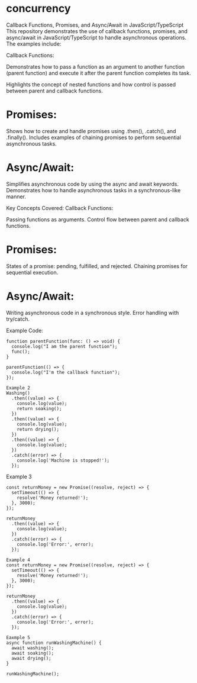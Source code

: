 # concurrency

Callback Functions, Promises, and Async/Await in JavaScript/TypeScript
This repository demonstrates the use of callback functions, promises, and async/await in JavaScript/TypeScript to handle
asynchronous operations. The examples include:

Callback Functions:

Demonstrates how to pass a function as an argument to another function (parent function) and execute it after the parent function 
completes its task.

Highlights the concept of nested functions and how control is passed between parent and callback functions.

# Promises:

Shows how to create and handle promises using .then(), .catch(), and .finally().
Includes examples of chaining promises to perform sequential asynchronous tasks.

# Async/Await:

Simplifies asynchronous code by using the async and await keywords.
Demonstrates how to handle asynchronous tasks in a synchronous-like manner.

Key Concepts Covered:
Callback Functions:

Passing functions as arguments.
Control flow between parent and callback functions.

# Promises:

States of a promise: pending, fulfilled, and rejected.
Chaining promises for sequential execution.

# Async/Await:

Writing asynchronous code in a synchronous style.
Error handling with try/catch.

Example Code:
```
function parentFunction(func: () => void) {
  console.log("I am the parent function");
  func();
}

parentFunction(() => {
  console.log("I'm the callback function");
});

Example 2
Washing()
  .then((value) => {
    console.log(value);
    return soaking();
  })
  .then((value) => {
    console.log(value);
    return drying();
  })
  .then((value) => {
    console.log(value);
  })
  .catch((error) => {
    console.log('Machine is stopped!');
  });
```

Example 3
```
const returnMoney = new Promise((resolve, reject) => {
  setTimeout(() => {
    resolve('Money returned!');
  }, 3000);
});

returnMoney
  .then((value) => {
    console.log(value);
  })
  .catch((error) => {
    console.log('Error:', error);
  });

Example 4
const returnMoney = new Promise((resolve, reject) => {
  setTimeout(() => {
    resolve('Money returned!');
  }, 3000);
});

returnMoney
  .then((value) => {
    console.log(value);
  })
  .catch((error) => {
    console.log('Error:', error);
  });

Eaxmple 5
async function runWashingMachine() {
  await washing();
  await soaking();
  await drying();
}

runWashingMachine();
```
